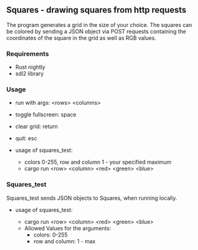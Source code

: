 
## Squares - drawing squares from http requests

The program generates a grid in the size of your choice. The squares can be colored
by sending a JSON object via POST requests containing the coordinates of the square
in the grid as well as RGB values.

### Requirements
- Rust nightly
- sdl2 library

### Usage
- run with args: \<rows\> \<columns\>
- toggle fullscreen: space
- clear grid: return
- quit: esc

- usage of squares_test:
  - colors 0-255, row and column 1 - your specified maximum
  - cargo run \<row\> \<column\> \<red\> \<green\> \<blue\>

### Squares_test
Squares_test sends JSON objects to Squares, when running locally.
- usage of squares_test:

  - cargo run \<row\> \<column\> \<red\> \<green\> \<blue\>
  - Allowed Values for the arguments:
    - colors: 0-255
    - row and column: 1 - max
